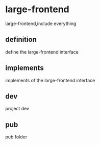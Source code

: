 # large-frontend

large-frontend,include everything

## definition

define the large-frontend interface

## implements

implements of  the large-frontend interface


## dev

project dev

## pub

pub folder